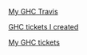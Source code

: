 [My GHC Travis](https://travis-ci.org/niteria/ghc/branches)

[GHC tickets I created](https://ghc.haskell.org/trac/ghc/query?status=closed&status=infoneeded&status=merge&status=new&status=patch&status=upstream&reporter=~niteria&col=id&col=summary&col=status&col=type&col=priority&col=milestone&col=component&order=priority)

[My GHC tickets](https://ghc.haskell.org/trac/ghc/report/7)

